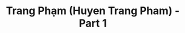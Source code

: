 ---
layout: album
resource: instagram
title: "Trang Phạm (Huyen Trang Pham) - Part 1"
description: "Instagram album of Trang Phạm (Huyen Trang Pham), part 1.</br> Username: trangg.phaam"
active: gallery
album-title: "Trang Phạm (Huyen Trang Pham)"
images:
  - image_path: trangg.phaam/1/20210714_200912_217193934_151676507034224_8777714584089168977_n.jpg
  - image_path: trangg.phaam/1/20210714_200912_217396095_554887175666842_4304311300030436092_n.jpg
  - image_path: trangg.phaam/1/20210714_200912_217411017_2277564395711047_4931280957174645898_n.jpg
  - image_path: trangg.phaam/1/20210714_200912_217640272_2976117155997847_7858411733728706833_n.jpg
  - image_path: trangg.phaam/1/20210818_194954_238467670_2657669504542326_3322614380617926965_n.jpg
  - image_path: trangg.phaam/1/20210818_194954_238628371_1728216260699152_6031517408762724956_n.jpg
  - image_path: trangg.phaam/1/20210818_194954_238745431_378472587124102_809659253778081286_n.jpg
  - image_path: trangg.phaam/1/20211103_203013_249576641_623243302016056_3743580189189161898_n.jpg
  - image_path: trangg.phaam/1/20211103_203013_251978697_1165582403971332_6505494545783145218_n.jpg
  - image_path: trangg.phaam/1/20211103_203013_252238116_1253226955174143_1284579890554812852_n.jpg
---